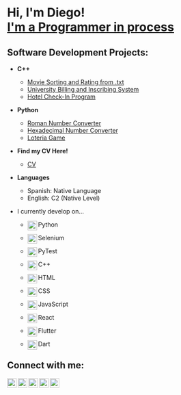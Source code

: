 <h1>Hi, I'm Diego! <br/><a href="https://github.com/Daggerdiego107"> I'm a Programmer in process</a>

<h2> Software Development Projects:</h2>

- <b> C++ </b>
  - [Movie Sorting and Rating from .txt](https://github.com/Daggerdiego107/Movie-Sorting-and-Rating-System-from-.txt)
  - [University Billing and Inscribing System](https://github.com/Daggerdiego107/University-Billing-and-Inscribing-System)
  - [Hotel Check-In Program](https://github.com/Daggerdiego107/Hotel-Check-In)

- <b> Python </b>
  - [Roman Number Converter](https://github.com/Daggerdiego107/Roman-Number-Converter)
  - [Hexadecimal Number Converter](https://github.com/Daggerdiego107/Hexadecimal-Number-Converter)
  - [Loteria Game](https://github.com/Daggerdiego107/Loteria-Game)

- <b> Find my CV Here! </b>
  - [CV](https://drive.google.com/file/d/1eThrX57uydRCXdL2dNqGgvwsIPAgvjr7/view?usp=sharing)
 
- <b> Languages </b>
  - Spanish: Native Language
  - English: C2 (Native Level)
<!-- <b>Data Structures and Algorithms Practice (AlgoExpert)</b>
  - [Praciting DS & Algos in Python](https://github.com/joshmadakor1/Algorithms-Practice)
- <b>Full Stack Web App (React, NodeJS, Azure, and Machine Learning Components)</b>
  - [Image Analysis Middleware](https://github.com/joshmadakor1/4chan-Image-Analysis-Middleware-C964) <b><i>(Potentially NSFW)</b></i>
- <b>PowerShell</b>
  - [Windows EventLog: Failed RDP Logins Source IP to full GeoData Conversion](https://github.com/joshmadakor1/Sentinel-Lab)
  - [JWipe (Disk Wiping Utility)](https://github.com/joshmadakor1/Jwipe.PowerShell)
  - [Active Directory Bulk User Creation](https://github.com/joshmadakor1/AD_PS)
  - [FIM (File Integrity Monitor)](https://github.com/joshmadakor1/PowerShell-Integrity-FIM)
- <b>C# (.NET Desktop Applications)</b>
  - [Ransomware Proof of Concept (Encrypter)](https://github.com/joshmadakor1/EncrypterPOC)
  - [Ransomware Proof of Concept (Decrypter)](https://github.com/joshmadakor1/DecrypterPOC)
  - [Keylogger with Email Capability](https://github.com/joshmadakor1/Key-Logger-With-Email)
- <b>Python</b>
  - [Package Delivery Application (Datastructures and Algorithms Demo)](https://github.com/joshmadakor1/Package-Delivery-Pathfinding-Algorithm) -->

  - I currently develop on...
    
    - <img align="left" alt="DiegoNavarro | Python" width="22px" src="https://i.pinimg.com/originals/82/a2/18/82a2188c985ce75402ae44fc43fe7e5e.png"/> Python
   
    - <img align="left" alt="DiegoNavarro | Selenium" width="22px" src="https://upload.wikimedia.org/wikipedia/commons/thumb/d/d5/Selenium_Logo.png/980px-Selenium_Logo.png"/> Selenium
   
    - <img align="left" alt="DiegoNavarro | PyeTst" width="22px" src="https://upload.wikimedia.org/wikipedia/commons/b/ba/Pytest_logo.svg"/> PyTest
    
    - <img align="left" alt="DiegoNavarro | C++" width="22px" src="https://upload.wikimedia.org/wikipedia/commons/3/32/C%2B%2B_logo.png"/> C++
   
    - <img align="left" alt="DiegoNavarro | HTML" width="22px" src="https://upload.wikimedia.org/wikipedia/commons/thumb/6/61/HTML5_logo_and_wordmark.svg/512px-HTML5_logo_and_wordmark.svg.png"/> HTML
   
    - <img align="left" alt="DiegoNavarro | CSS" width="22px" src="https://upload.wikimedia.org/wikipedia/commons/thumb/d/d5/CSS3_logo_and_wordmark.svg/1200px-CSS3_logo_and_wordmark.svg.png"/> CSS
   
    - <img align="left" alt="DiegoNavarro | JavaScript" width="22px" src="https://static.vecteezy.com/system/resources/previews/027/127/463/non_2x/javascript-logo-javascript-icon-transparent-free-png.png"/> JavaScript
   
    - <img align="left" alt="DiegoNavarro | React" width="22px" src="https://cdn.freelogovectors.net/wp-content/uploads/2023/02/react_logo-freelogovectors.net_-180x101.png"/> React
   
    - <img align="left" alt="DiegoNavarro | Flutter" width="22px" src="https://www.cdnlogo.com/logos/f/30/flutter.svg"/> Flutter
   
    - <img align="left" alt="DiegoNavarro | Dart" width="22px" src="https://upload.wikimedia.org/wikipedia/commons/7/7e/Dart-logo.png"/> Dart


    

<h2> Connect with me:</h2>

[<img align="left" alt="DiegoNavarro | WhatsApp" width="22px" src="https://pngimg.com/uploads/whatsapp/whatsapp_PNG21.png"/>][whatsapp]
[<img align="left" alt="DiegoNavarro | Gmail" width="22px" src="https://mailmeteor.com/logos/assets/PNG/Gmail_Logo_512px.png" />][gmail]
[<img align="left" alt="DiegoNavarro | YouTube" width="22px" src="https://upload.wikimedia.org/wikipedia/commons/e/ef/Youtube_logo.png" />][youtube]
[<img align="left" alt="DiegoNavarro | LinkedIn" width="22px" src="https://upload.wikimedia.org/wikipedia/commons/thumb/c/ca/LinkedIn_logo_initials.png/480px-LinkedIn_logo_initials.png" />][linkedin]
[<img align="left" alt="DiegoNavarro | Instagram" width="22px" src="https://upload.wikimedia.org/wikipedia/commons/thumb/a/a5/Instagram_icon.png/2048px-Instagram_icon.png" />][instagram]

[youtube]: https://www.youtube.com/@diegonavarro1079
[instagram]: https://www.instagram.com/its.dggr107/
[linkedin]: https://www.linkedin.com/in/diego-navarro-5927012b1/
[gmail]: mailto:diegoanr511@gmail.com?subject=Estas%20Contratado!
[whatsapp]: https://wa.me/+523310745633


<!--
**joshmadakor1/joshmadakor1** is a ✨ _special_ ✨ repository because its `README.md` (this file) appears on your GitHub profile.

Here are some ideas to get you started:

- 🔭 I’m currently working on ...

- 👯 I’m looking to collaborate on ...
- 🤔 I’m looking for help with ...
- 💬 Ask me about ...
- 📫 How to reach me: ...
- 😄 Pronouns: He/Him
- ⚡ Fun fact: ...
-->
